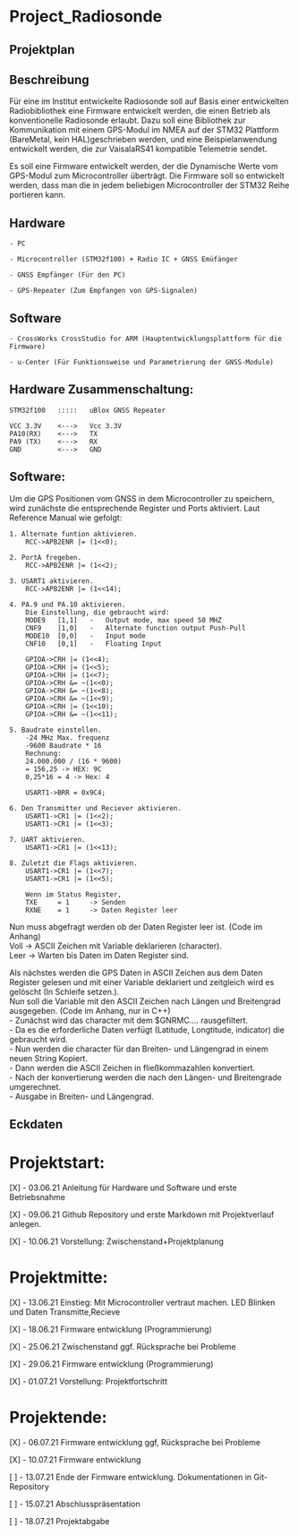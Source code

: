 # Project_Radiosonde

## Projektplan

## Beschreibung

Für eine im Institut entwickelte Radiosonde soll auf Basis einer entwickelten Radiobibliothek eine Firmware entwickelt werden,
die einen Betrieb als konventionelle Radiosonde erlaubt. 
Dazu soll eine Bibliothek zur Kommunikation mit einem GPS-Modul im NMEA auf der STM32 Plattform (BareMetal, kein HAL)geschrieben werden,
und eine Beispielanwendung entwickelt werden, die zur VaisalaRS41 kompatible Telemetrie sendet.

Es soll eine Firmware entwickelt werden, der die Dynamische Werte vom GPS-Modul zum Microcontroller überträgt.
Die Firmware soll so entwickelt werden, dass man die in jedem beliebigen Microcontroller der STM32 Reihe portieren kann.

## Hardware

	- PC

	- Microcontroller (STM32f100) + Radio IC + GNSS Emüfänger
	
	- GNSS Empfänger (Für den PC)
	
	- GPS-Repeater (Zum Empfangen von GPS-Signalen)
	
## Software

	- CrossWorks CrossStudio for ARM (Hauptentwicklungsplattform für die Firmware)
	
	- u-Center (Für Funktionsweise und Parametrierung der GNSS-Module)



## Hardware Zusammenschaltung:

	STM32f100	:::::	uBlox GNSS Repeater

	VCC 3.3V	<--->	Vcc 3.3V
	PA10(RX)	<--->	TX
	PA9 (TX)	<--->	RX
	GND			<--->	GND

## Software: 
	
Um die GPS Positionen vom GNSS in dem Microcontroller zu speichern, wird zunächste die entsprechende Register und Ports aktiviert.
Laut Reference Manual wie gefolgt:

	1. Alternate funtion aktivieren. 
		RCC->APB2ENR |= (1<<0);
		
	2. PortA fregeben.
		RCC->APB2ENR |= (1<<2);
		
	3. USART1 aktivieren.
		RCC->APB2ENR |= (1<<14);
		
	4. PA.9 und PA.10 aktivieren.
		Die Einstellung, die gebraucht wird:
		MODE9	[1,1]	-	Output mode, max speed 50 MHZ
		CNF9 	[1,0]	-	Alternate function output Push-Pull
		MODE10 	[0,0]	-	Input mode
		CNF10 	[0,1]	-	Floating Input
		
		GPIOA->CRH |= (1<<4);        
		GPIOA->CRH |= (1<<5);         
		GPIOA->CRH |= (1<<7);       
		GPIOA->CRH &= ~(1<<0);        
		GPIOA->CRH &= ~(1<<8);       
		GPIOA->CRH &= ~(1<<9);        
		GPIOA->CRH |= (1<<10);      
		GPIOA->CRH &= ~(1<<11);    
		
	5. Baudrate einstellen.
		-24 MHz Max. frequenz
		-9600 Baudrate * 16
		Rechnung:
		24.000.000 / (16 * 9600)
		= 156,25 -> HEX: 9C
		0,25*16 = 4 -> Hex: 4
		
		USART1->BRR = 0x9C4;
		
	6. Den Transmitter und Reciever aktivieren.
		USART1->CR1 |= (1<<2);
		USART1->CR1 |= (1<<3);
		
	7. UART aktivieren.
		USART1->CR1 |= (1<<13);
		
	8. Zuletzt die Flags aktivieren.
		USART1->CR1 |= (1<<7);
		USART1->CR1 |= (1<<5);

		Wenn im Status Register,
		TXE 	= 1 	-> Senden
		RXNE 	= 1 	-> Daten Register leer


Nun muss  abgefragt werden ob der Daten Register leer ist. (Code im Anhang)  <br>
	Voll -> ASCII Zeichen mit Variable deklarieren (character).  <br>
	Leer -> Warten bis Daten im Daten Register sind.  <br>

Als nächstes werden die GPS Daten in ASCII Zeichen aus dem Daten Register gelesen und mit einer Variable deklariert und zeitgleich wird es gelöscht (In Schleife setzen.).  <br>
Nun soll die Variable mit den ASCII Zeichen nach Längen und Breitengrad ausgegeben. (Code im Anhang, nur in C++)  <br>
		- Zunächst wird das character mit dem $GNRMC.... rausgefiltert.  <br>
		- Da es die erforderliche Daten verfügt (Latitude, Longtitude, indicator) die gebraucht wird.  <br>
		- Nun werden die character für dan Breiten- und Längengrad in einem neuen String Kopiert.  <br>
		- Dann werden die ASCII Zeichen in fließkommazahlen konvertiert.  <br>
		- Nach der konvertierung werden die nach den Längen- und Breitengrade umgerechnet.  <br>
		- Ausgabe in Breiten- und Längengrad.  <br>

 
## Eckdaten

# Projektstart:

[X]	- 03.06.21	Anleitung für Hardware und Software und erste Betriebsnahme											
	
[X]	- 09.06.21	Github Repository und erste Markdown mit Projektverlauf anlegen.					
	
[X]	- 10.06.21	Vorstellung: Zwischenstand+Projektplanung											
	
	
# Projektmitte:

[X]	- 13.06.21	Einstieg: Mit Microcontroller vertraut machen. LED Blinken und Daten Transmitte,Recieve
	
[X]	- 18.06.21	Firmware entwicklung (Programmierung)												
	
[X]	- 25.06.21	Zwischenstand ggf. Rücksprache bei Probleme											
	
[X]	- 29.06.21	Firmware entwicklung (Programmierung)												
	
[X]	- 01.07.21	Vorstellung: Projektfortschritt														
	

# Projektende:

[X]	- 06.07.21	Firmware entwicklung ggf, Rücksprache bei Probleme									
	
[X]	- 10.07.21	Firmware entwicklung

[ ] - 13.07.21 	Ende der Firmware entwicklung. Dokumentationen in Git-Repository				
	
[ ]	- 15.07.21	Abschlusspräsentation																
	
[ ]	- 18.07.21	Projektabgabe																		
	

